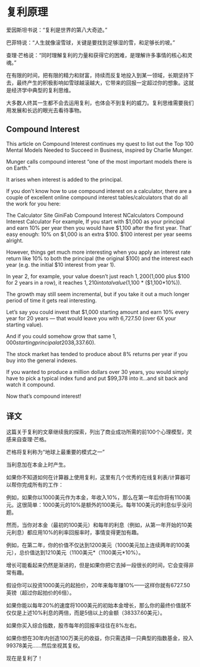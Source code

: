 # 复利原理

爱因斯坦书说：“复利是世界的第八大奇迹。”

巴菲特说：“人生就像滚雪球，关键是要找到足够湿的雪，和足够长的坡。”

查理·芒格说：“同时理解复利的力量和获得它的困难，是理解许多事情的核心和灵魂。”

在有限的时间，把有限的精力和财富，持续而反复地投入到某一领域，长期坚持下去，最终产生的积极影响如雪球越滚越大，它带来的回报一定超过你的想象。这就是经济学中典型的复利思维。

大多数人终其一生都不会去运用复利，也体会不到复利的威力。复利思维需要我们用发展和长远的眼光去看待事物。

## Compound Interest

This article on Compound Interest continues my quest to list out the Top 100 Mental Models Needed to Succeed in Business, inspired by Charlie Munger.

Munger calls compound interest “one of the most important models there is on Earth.”

It arises when interest is added to the principal.

If you don’t know how to use compound interest on a calculator,  there are a couple of excellent online compound interest tables/calculators that do all the work for you here:

The Calculator Site
GiniFab Compound Interest
NCalculators Compound Interest Calculator
For example, If you start with $1,000 as your principal and earn 10% per year then you would have $1,100 after the first year. That’ easy enough: 10% on $1,000 is an extra $100. $100 interest per year seems alright.

However, things get much more interesting when you apply an interest rate return like 10% to both the principal (the original $100) and the interest each year (e.g. the initial $10 interest from year 1).

In year 2, for example, your value doesn’t just reach $1,200 ($1,000 plus $100 for 2 years in a row), it reaches $1,210 in total value ($1,100 * ($1,100*10%)).

The growth may still seem incremental, but if you take it out a much longer period of time it gets real interesting.

Let’s say you could invest that $1,000 starting amount and earn 10% every year for 20 years — that would leave you with 6,727.50 (over 6X your starting value).

And if you could somehow grow that same $1,000 starting principal at 20% per year, your ending value is not just double the value of the 10% interest example above, it’s 5x+ the amount ($38,337.60).

The stock market has tended to produce about 8% returns per year if you buy into the general indexes.

If you wanted to produce a million dollars over 30 years, you would simply have to pick a typical index fund and put $99,378 into it…and sit back and watch it compound.

Now that’s compound interest!

## 译文

这篇关于复利的文章继续我的探索，列出了商业成功所需的前100个心理模型，灵感来自查理·芒格。

芒格将复利称为“地球上最重要的模式之一”

当利息加在本金上时产生。

如果你不知道如何在计算器上使用复利，这里有几个优秀的在线复利表/计算器可以帮你完成所有的工作：

例如，如果你以1000美元作为本金，年收入10%，那么在第一年后你将有1100美元。这很简单：1000美元的10%是额外的100美元。每年100美元的利息似乎没问题。

然而，当你对本金（最初的100美元）和每年的利息（例如，从第一年开始的10美元利息）都应用10%的利率回报率时，事情变得更加有趣。

例如，在第二年，你的价值不仅达到1200美元（1000美元加上连续两年的100美元），总价值达到1210美元（1100美元*（1100美元*10%）。

增长可能看起来仍然是渐进的，但是如果你把它去掉一段很长的时间，它会变得非常有趣。

假设你可以投资1000美元的起拍价，20年来每年赚10%——这样你就有6727.50英镑（超过你起拍价的6倍）。

如果你能以每年20%的速度将1000美元的初始本金增长，那么你的最终价值就不仅仅是上述10%利息的两倍，而是5倍以上的金额（38337.60美元）。

如果你买入综合指数，股市每年的回报率往往在8%左右。

如果你想在30年内创造100万美元的收益，你只需选择一只典型的指数基金，投入99378美元……然后坐视其复权。

现在是复利了！
